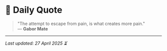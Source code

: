 # 📜 Daily Quote

> "The attempt to escape from pain, is what creates more pain."  
> — **Gabor Mate**

---

_Last updated: 27 April 2025 ⏳_
